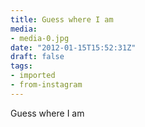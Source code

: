 ```yaml
---
title: Guess where I am
media:
- media-0.jpg
date: "2012-01-15T15:52:31Z"
draft: false
tags:
- imported
- from-instagram
---
```

Guess where I am
